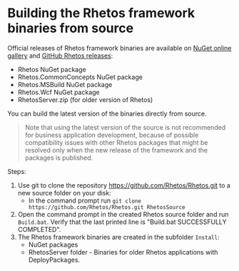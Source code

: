 # Building the Rhetos framework binaries from source

Official releases of Rhetos framework binaries are available on [NuGet online gallery](https://www.nuget.org/)
and [GitHub Rhetos releases](https://github.com/Rhetos/Rhetos/releases):

* Rhetos NuGet package
* Rhetos.CommonConcepts NuGet package
* Rhetos.MSBuild NuGet package
* Rhetos.Wcf NuGet package
* RhetosServer.zip (for older version of Rhetos)

You can build the latest version of the binaries directly from source.

> Note that using the latest version of the source is not recommended for business application development,
  because of possible compatibility issues with other Rhetos packages that
  might be resolved only when the new release of the framework and the packages is published.

Steps:

1. Use git to clone the repository <https://github.com/Rhetos/Rhetos.git> to a new source folder on your disk:
   * In the command prompt run `git clone https://github.com/Rhetos/Rhetos.git RhetosSource`
2. Open the command prompt in the created Rhetos source folder and run `Build.bat`.
   Verify that the last printed line is "Build.bat SUCCESSFULLY COMPLETED".
3. The Rhetos framework binaries are created in the subfolder `Install`:
   * NuGet packages
   * RhetosServer folder - Binaries for older Rhetos applications with DeployPackages.
